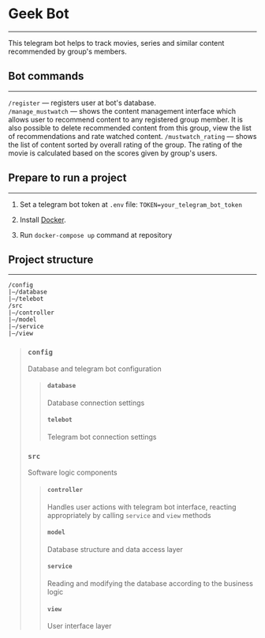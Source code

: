 # Geek Bot

___
This telegram bot helps to track movies, series and
similar content recommended by group's members.

## Bot commands

___
`/register` — registers user at bot's database. <br/>
`/manage_mustwatch` — shows the content management
interface which allows user to recommend content to any registered
group member. It is also possible to delete recommended content from
this group, view the list of recommendations and rate watched
content.
`/mustwatch_rating` — shows the list of content sorted
by overall rating of the group. The rating of the movie is calculated
based on the scores given by group's users.

## Prepare to run a project

___

1. Set a telegram bot token at `.env` file:
   `TOKEN=your_telegram_bot_token`<br/>
2. Install
   [Docker](https://www.docker.com/).<br/>

3. Run `docker-compose up` command at repository

## Project structure

___

```
/config
|—/database
|—/telebot
/src
|—/controller
|—/model
|—/service
|—/view
```

> ### `config`
> Database and telegram bot configuration
>> #### `database`
>>Database connection settings
>> #### `telebot`
>> Telegram bot connection settings
> ### `src`
> Software logic components
>> #### `controller`
>> Handles user actions with telegram bot interface,
> > reacting appropriately by calling `service` and
> > `view` methods
>> #### `model`
>> Database structure and data access layer
>> #### `service`
>> Reading and modifying the database according to the
> > business logic
>> #### `view`
>> User interface layer